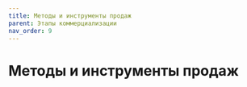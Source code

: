 ```yaml
---
title: Методы и инструменты продаж
parent: Этапы коммерциализации
nav_order: 9
---
```


# Методы и инструменты продаж
